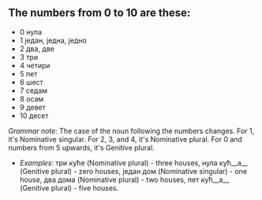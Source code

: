 ## The numbers from 0 to 10 are these:

*   0 нула
*   1 један, једна, једно
*   2 два, две
*   3 три
*   4 четири
*   5 пет
*   6 шест
*   7 седам
*   8 осам
*   9 девет
*   10 десет

_Grammar note:_ The case of the noun following the numbers changes. For 1, it's Nominative singular. For 2, 3, and 4, it's Nominative plural. For 0 and numbers from 5 upwards, it's Genitive plural.

*   _Examples:_ три куће (Nominative plural) - three houses, нула кућ__а__ (Genitive plural) - zero houses, један дом (Nominative singular) - one house, два дома (Nominative plural) - two houses, пет кућ__а__ (Genitive plural) - five houses.